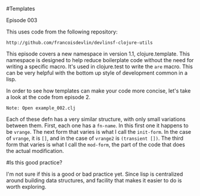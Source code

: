 #Templates

Episode 003

This uses code from the following repository:

	http://github.com/francoisdevlin/devlinsf-clojure-utils

This episode covers a new namespace in version 1.1, clojure.template.  This namespace
is designed to help reduce boilerplate code without the need for writing a specific 
macro.  It's used in clojure.test to write the `are` macro.  This can be very helpful
with the bottom up style of development common in a lisp.

In order to see how templates can make your code more concise, let's take a look at
the code from episode 2.

	Note: Open example_002.clj
	
Each of these defn has a very similar structure, with only small variations between them.
First, each one has a `fn-name`.  In this first one it happens to be `vrange`.  The next form
that varies is what I call the `init-form`.  In the case of `vrange`, it is `[]`, and in the case
of `vrange2` is `(transient [])`.  The third form that varies is what I call the `mod-form`, the
part of the code that does the actual modification.


#Is this good practice?

I'm not sure if this is a good or bad practice yet.  Since lisp is centralized around 
building data structures, and facility that makes it easier to do is worth exploring.